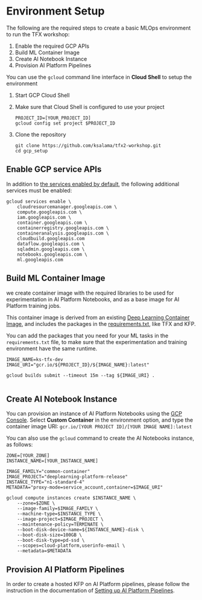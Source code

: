 # Environment Setup

The following are the required steps to create a basic MLOps environment
to run the TFX workshop:

1. Enable the required GCP APIs
2. Build ML Container Image
3. Create AI Notebook Instance
4. Provision AI Platform Pipelines

You can use the `gcloud` command line interface in **Cloud Shell** to 
setup the environment

1. Start GCP Cloud Shell
2. Make sure that Cloud Shell is configured to use your project

    ```
    PROJECT_ID=[YOUR_PROJECT_ID]
    gcloud config set project $PROJECT_ID
    ```
   
3. Clone the repository

    ```
    git clone https://github.com/ksalama/tfx2-workshop.git
    cd gcp_setup 
    ```


## Enable GCP service APIs

In addition to [the services enabled by default](https://cloud.google.com/service-usage/docs/enabled-service),
the following additional services must be enabled:

```
gcloud services enable \
    cloudresourcemanager.googleapis.com \
    compute.googleapis.com \
    iam.googleapis.com \
    container.googleapis.com \
    containerregistry.googleapis.com \
    containeranalysis.googleapis.com \
    cloudbuild.googleapis.com 
    dataflow.googleapis.com \
    sqladmin.googleapis.com \
    notebooks.googleapis.com \
    ml.googleapis.com
```

## Build ML Container Image

we create container image with the required libraries to be used for 
experimentation in AI Platform Notebooks, and as a base image for 
AI Platform training jobs. 

This container image is derived from 
an existing [Deep Learning Container Image](gcr.io/deeplearning-platform-release/base-cpu:m42), 
and includes the packages in the [requirements.txt](requirements.txt), like TFX and KFP.

You can add the packages that you need for your ML tasks in the `requirements.txt` file, 
to make sure that the experimentation and training environment have the same runtime. 

```
IMAGE_NAME=ks-tfx-dev
IMAGE_URI="gcr.io/${PROJECT_ID}/${IMAGE_NAME}:latest"

gcloud builds submit --timeout 15m --tag ${IMAGE_URI} .
    
```

## Create AI Notebook Instance

You can provision an instance of AI Platform Notebooks using the 
[GCP Console](https://console.cloud.google.com/ai-platform/notebooks/create-instance).
Select **Custom Container** in the environment option, and type the 
container image URI: `gcr.io/[YOUR PROJECT ID]/[YOUR IMAGE NAME]:latest`

You can also use the `gcloud` command to create the AI Notebooks instance, as follows:

```
ZONE=[YOUR_ZONE]
INSTANCE_NAME=[YOUR_INSTANCE_NAME]

IMAGE_FAMILY="common-container"
IMAGE_PROJECT="deeplearning-platform-release"
INSTANCE_TYPE="n1-standard-4"
METADATA="proxy-mode=service_account,container=$IMAGE_URI"

gcloud compute instances create $INSTANCE_NAME \
    --zone=$ZONE \
    --image-family=$IMAGE_FAMILY \
    --machine-type=$INSTANCE_TYPE \
    --image-project=$IMAGE_PROJECT \
    --maintenance-policy=TERMINATE \
    --boot-disk-device-name=${INSTANCE_NAME}-disk \
    --boot-disk-size=100GB \
    --boot-disk-type=pd-ssd \
    --scopes=cloud-platform,userinfo-email \
    --metadata=$METADATA
```

## Provision AI Platform Pipelines

In order to create a hosted KFP on AI Platform pipelines, 
please follow the instruction in the documentation of 
[Setting up AI Platform Pipelines](https://cloud.google.com/ai-platform/pipelines/docs/setting-up).
